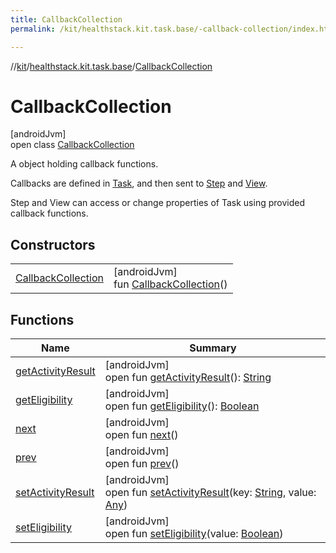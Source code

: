 ```yaml
---
title: CallbackCollection
permalink: /kit/healthstack.kit.task.base/-callback-collection/index.html

---
```

//[kit](../../../index.html)/[healthstack.kit.task.base](../index.html)/[CallbackCollection](index.html)



# CallbackCollection



[androidJvm]\
open class [CallbackCollection](index.html)

A object holding callback functions.



Callbacks are defined in [Task](../-task/index.html), and then sent to [Step](../-step/index.html) and [View](../-view/index.html).



Step and View can access or change properties of Task using provided callback functions.



## Constructors


| | |
|---|---|
| [CallbackCollection](-callback-collection.html) | [androidJvm]<br>fun [CallbackCollection](-callback-collection.html)() |


## Functions


| Name | Summary |
|---|---|
| [getActivityResult](get-activity-result.html) | [androidJvm]<br>open fun [getActivityResult](get-activity-result.html)(): [String](https://kotlinlang.org/api/latest/jvm/stdlib/kotlin/-string/index.html) |
| [getEligibility](get-eligibility.html) | [androidJvm]<br>open fun [getEligibility](get-eligibility.html)(): [Boolean](https://kotlinlang.org/api/latest/jvm/stdlib/kotlin/-boolean/index.html) |
| [next](next.html) | [androidJvm]<br>open fun [next](next.html)() |
| [prev](prev.html) | [androidJvm]<br>open fun [prev](prev.html)() |
| [setActivityResult](set-activity-result.html) | [androidJvm]<br>open fun [setActivityResult](set-activity-result.html)(key: [String](https://kotlinlang.org/api/latest/jvm/stdlib/kotlin/-string/index.html), value: [Any](https://kotlinlang.org/api/latest/jvm/stdlib/kotlin/-any/index.html)) |
| [setEligibility](set-eligibility.html) | [androidJvm]<br>open fun [setEligibility](set-eligibility.html)(value: [Boolean](https://kotlinlang.org/api/latest/jvm/stdlib/kotlin/-boolean/index.html)) |

